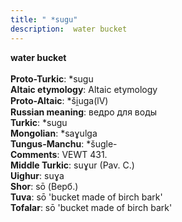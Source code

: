 ```yaml
---
title: " *sugu"
description:  water bucket
---
```

<p data-pagefind-weight="0.5">
<strong> water bucket</strong><br><br>
<strong>Proto-Turkic</strong>:  *sugu<br>
<strong>Altaic etymology</strong>:  Altaic etymology<br>
<strong> Proto-Altaic</strong>:  *ši̯uga(lV)<br>
<strong>Russian meaning</strong>:  ведро для воды<br>
<strong>Turkic</strong>:  *sugu<br>
<strong>Mongolian</strong>:  *saɣulga<br>
<strong>Tungus-Manchu</strong>:  *šugle-<br>
<strong>Comments</strong>:  VEWT 431.<br>
<strong>Middle Turkic</strong>:  suɣur (Pav. C.)<br>
<strong>Uighur</strong>:  suɣa<br>
<strong>Shor</strong>:  sō (Верб.)<br>
<strong>Tuva</strong>:  sō 'bucket made of birch bark'<br>
<strong>Tofalar</strong>:  sō 'bucket made of birch bark'<br>

</p>
